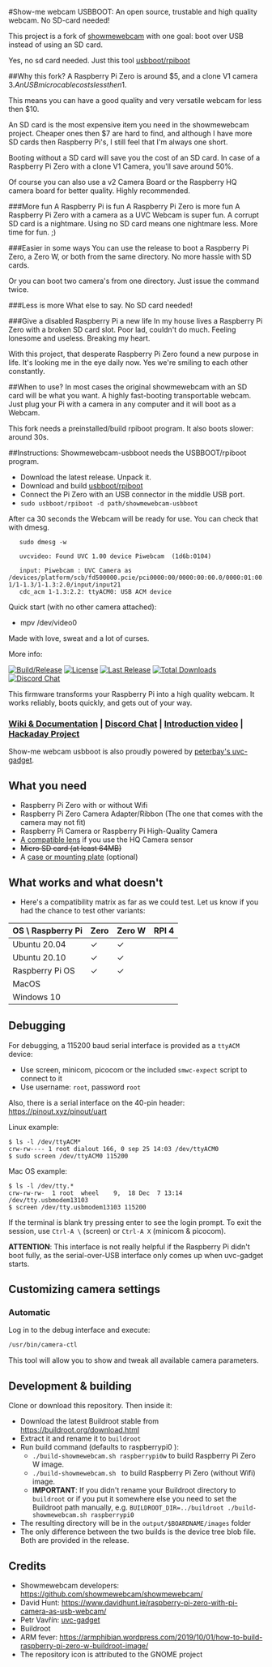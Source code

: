 #Show-me webcam USBBOOT: An open source, trustable and high quality webcam. No SD-card needed!

This project is a fork of [showmewebcam](https://github.com/showmewebcam/showmewebcam/) with one goal: boot over USB instead of using an SD card.

Yes, no sd card needed. Just this tool [usbboot/rpiboot](https://github.com/raspberrypi/usbboot)

##Why this fork?
A Raspberry Pi Zero is around $5, and a clone V1 camera $3. An USB micro cable costs less then 1$. 

This means you can have a good quality and very versatile webcam for less then $10.

An SD card is the most expensive item you need in the showmewebcam project. Cheaper ones then $7 are hard to find, and although I have more SD cards then Raspberry Pi's, I still feel that I'm always one short.

Booting without a SD card will save you the cost of an SD card. In case of a Raspberry Pi Zero with a clone V1 Camera, you'll save around 50%.

Of course you can also use a v2 Camera Board or the Raspberry HQ camera board for better quality. Highly recommended.


###More fun
A Raspberry Pi is fun
A Raspberry Pi Zero is more fun
A Raspberry Pi Zero with a camera as a UVC Webcam is super fun.
A corrupt SD card is a nightmare. Using no SD card means one nightmare less. More time for fun. ;) 

###Easier in some ways
You can use the release to boot a Raspberry Pi Zero, a Zero W, or both from the same directory. No more hassle with SD cards.

Or you can boot two camera's from one directory. Just issue the command twice.

###Less is more
What else to say. No SD card needed!

###Give a disabled Raspberry Pi a new life
In my house lives a Raspberry Pi Zero with a broken SD card slot. Poor lad, couldn't do much. Feeling lonesome and useless. Breaking my heart. 

With this project, that desperate Raspberry Pi Zero found a new purpose in life. It's looking me in the eye daily now. Yes we're smiling to each other constantly.

##When to use?
In most cases the original showmewebcam with an SD card will be what you want. A highly fast-booting transportable webcam. Just plug your Pi with a camera in any computer and it will boot as a Webcam.

This fork needs a preinstalled/build rpiboot program. It also boots slower: around 30s.

##Instructions:
Showmewebcam-usbboot needs the USBBOOT/rpiboot program.


- Download the latest release. Unpack it.
- Download and build [usbboot/rpiboot](https://github.com/raspberrypi/usbboot)
- Connect the Pi Zero with an USB connector in the middle USB port.
- `sudo usbboot/rpiboot -d path/showmewebcam-usbboot`


After ca 30 seconds the Webcam will be ready for use. You can check that with dmesg.

```
   sudo dmesg -w

   uvcvideo: Found UVC 1.00 device Piwebcam  (1d6b:0104)
   
   input: Piwebcam : UVC Camera as /devices/platform/scb/fd500000.pcie/pci0000:00/0000:00:00.0/0000:01:00.0/usb1/1-1/1-1.3/1-1.3:2.0/input/input21
   cdc_acm 1-1.3:2.2: ttyACM0: USB ACM device

```

Quick start (with no other camera attached):

- mpv /dev/video0


Made with love, sweat and a lot of curses.

More info:

[![Build/Release](https://github.com/showmewebcam/showmewebcam/workflows/Build/Release/badge.svg)](https://github.com/showmewebcam/showmewebcam/actions)
[![License](https://img.shields.io/github/license/showmewebcam/showmewebcam?label=License)](https://github.com/showmewebcam/showmewebcam/blob/master/LICENSE)
[![Last Release](https://img.shields.io/github/release/showmewebcam/showmewebcam.svg?label=Last%20Release)](https://github.com/showmewebcam/showmewebcam/releases/)
[![Total Downloads](https://img.shields.io/github/downloads/showmewebcam/showmewebcam/total.svg?label=Total%20Downloads)](https://github.com/showmewebcam/showmewebcam/releases/)
[![Discord Chat](https://img.shields.io/discord/774949618832113674.svg?label=Discord%20Chat)](https://discord.gg/dTc4jtf3YX)

This firmware transforms your Raspberry Pi into a high quality webcam. It works reliably, boots quickly, and gets out of your way.

### [Wiki & Documentation](https://github.com/showmewebcam/showmewebcam/wiki) | [Discord Chat](https://discord.gg/dTc4jtf3YX) | [Introduction video](https://youtu.be/nH2G16YoBT4) | [Hackaday Project](https://hackaday.io/project/174479-raspberry-pi-0-hq-usb-webcam)

Show-me webcam usbboot is also proudly powered by [peterbay's uvc-gadget](https://github.com/peterbay/uvc-gadget).

## What you need

- Raspberry Pi Zero with or without Wifi
- Raspberry Pi Zero Camera Adapter/Ribbon (The one that comes with the camera may not fit)
- Raspberry Pi Camera or Raspberry Pi High-Quality Camera
- [A compatible lens](https://github.com/showmewebcam/showmewebcam/wiki/Lenses) if you use the HQ Camera sensor
- ~~Micro SD card (at least 64MB)~~
- A [case or mounting plate](https://github.com/showmewebcam/showmewebcam/wiki/Cases) (optional)

## What works and what doesn't

- Here's a compatibility matrix as far as we could test. Let us know if you had the chance to test other variants:

| OS \ Raspberry Pi  | Zero  | Zero W  | RPI 4 |
| ------------------------------ | ------- | ------- | ----------------- |
| Ubuntu 20.04    | &check; |   &check;      |           |
| Ubuntu 20.10    | &check; | &check; |            |
| Raspberry Pi OS |  &check;       | &check;        |                   |
| MacOS |         |         |                   |
| Windows 10 |         |         |                   |


## Debugging

For debugging, a 115200 baud serial interface is provided as a `ttyACM` device:
- Use screen, minicom, picocom or the included `smwc-expect` script to connect to it
- Use username: `root`, password `root`

Also, there is a serial interface on the 40-pin header: https://pinout.xyz/pinout/uart

Linux example:
```
$ ls -l /dev/ttyACM*
crw-rw---- 1 root dialout 166, 0 sep 25 14:03 /dev/ttyACM0
$ sudo screen /dev/ttyACM0 115200
```

Mac OS example:
```
$ ls -l /dev/tty.*
crw-rw-rw-  1 root  wheel    9,  18 Dec  7 13:14 /dev/tty.usbmodem13103
$ screen /dev/tty.usbmodem13103 115200
```

If the terminal is blank try pressing enter to see the login prompt. To exit
the session, use `Ctrl-A \` (screen) or `Ctrl-A X` (minicom & picocom).

**ATTENTION**: This interface is not really helpful if the Raspberry Pi didn't
boot fully, as the serial-over-USB interface only comes up when uvc-gadget
starts.

## Customizing camera settings

### Automatic

Log in to the debug interface and execute:

```bash
/usr/bin/camera-ctl
```

This tool will allow you to show and tweak all available camera parameters.


## Development & building

Clone or download this repository. Then inside it:

- Download the latest Buildroot stable from https://buildroot.org/download.html
- Extract it and rename it to `buildroot`
- Run build command (defaults to raspberrypi0 ):
  - `./build-showmewebcam.sh raspberrypi0w` to build Raspberry Pi Zero W image.
  - `./build-showmewebcam.sh ` to build Raspberry Pi Zero (without Wifi) image.
  - **IMPORTANT**: If you didn't rename your Buildroot directory to `buildroot` or if you put it somewhere else you need to set the Buildroot path manually, e.g. `BUILDROOT_DIR=../buildroot ./build-showmewebcam.sh raspberrypi0`
- The resulting directory will be in the `output/$BOARDNAME/images` folder
- The only difference between the two builds is the device tree blob file. Both are provided in the release.

## Credits

- Showmewebcam developers: https://github.com/showmewebcam/showmewebcam/
- David Hunt: https://www.davidhunt.ie/raspberry-pi-zero-with-pi-camera-as-usb-webcam/
- Petr Vavřín: [uvc-gadget](https://github.com/peterbay/uvc-gadget)
- Buildroot
- ARM fever: https://armphibian.wordpress.com/2019/10/01/how-to-build-raspberry-pi-zero-w-buildroot-image/
- The repository icon is attributed to the GNOME project

